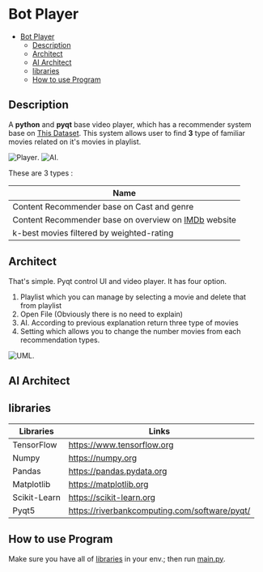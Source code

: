 # Bot Player
- [Bot Player](#bot-player)
  - [Description](#description)
  - [Architect](#architect)
  - [AI Architect](#AI-Architect)
  - [libraries](#libraries)
  - [How to use Program](#how-to-use-program)
  

## Description

A **python** and **pyqt** base video player, which has a recommender system base on [This Dataset](). This system allows user to find **3** type of familiar movies related on it's movies in playlist.

![Player](https://github.com/Ali-Fartout/Bot-Player/blob/master/Images/Player.PNG).
![AI](https://github.com/Ali-Fartout/Bot-Player/blob/master/Images/AI.PNG).

These are 3 types :

| Name |
| ------ |
|Content Recommender base on Cast and genre |
|Content Recommender base on overview on [IMDb]() website|
|k-best movies filtered by weighted-rating |



## Architect
That's simple. Pyqt control UI and video player. It has four option.
1) Playlist which you can manage by selecting a movie and delete that from playlist
2) Open File (Obviously there is no need to explain)
3) AI. According to previous explanation return three type of movies
4) Setting which allows you to change the number movies from each recommendation types.
   
![UML](https://github.com/Ali-Fartout/Bot-Player/blob/master/Images/UML.PNG).


## AI Architect

## libraries

| Libraries | Links |
| ------ | ------ |
| TensorFlow| https://www.tensorflow.org |
| Numpy | https://numpy.org |
| Pandas | https://pandas.pydata.org |
| Matplotlib | https://matplotlib.org |
| Scikit-Learn | https://scikit-learn.org |
| Pyqt5 |  https://riverbankcomputing.com/software/pyqt/|


## How to use Program

Make sure you have all of [libraries](#libraries) in your env.; then run [main.py](https://github.com/Ali-Fartout/Bot-Player/blob/master/main.py).
